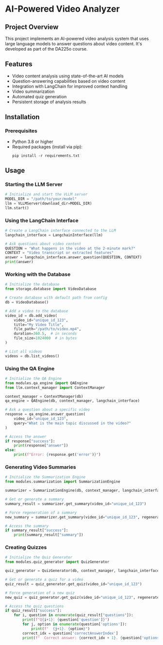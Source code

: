 # AI-Powered Video Analyzer

## Project Overview
This project implements an AI-powered video analysis system that uses large language models to answer questions about video content. It's developed as part of the DA225o course.

## Features
- Video content analysis using state-of-the-art AI models
- Question-answering capabilities based on video content
- Integration with LangChain for improved context handling
- Video summarization
- Automated quiz generation
- Persistent storage of analysis results

## Installation

### Prerequisites
- Python 3.8 or higher
- Required packages (install via pip):
  ```
  pip install -r requirements.txt
  ```

## Usage

### Starting the LLM Server
```python
# Initialize and start the VLLM server
MODEL_DIR = "/path/to/your/model"
llm = VLLMServer(download_dir=MODEL_DIR)
llm.start()
```

### Using the LangChain Interface
```python
# Create a LangChain interface connected to the LLM
langchain_interface = LangchainInterface(llm)

# Ask questions about video content
QUESTION = "What happens in the video at the 2-minute mark?"
CONTEXT = "Video transcript or extracted features"
answer = langchain_interface.answer_question(QUESTION, CONTEXT)
print(answer)
```

### Working with the Database
```python
# Initialize the database
from storage.database import VideoDatabase

# Create database with default path from config
db = VideoDatabase()

# Add a video to the database
video_id = db.add_video(
    video_id="unique_id_123",
    title="My Video Title",
    file_path="/path/to/video.mp4",
    duration=360.5,  # in seconds
    file_size=1024000  # in bytes
)

# List all videos
videos = db.list_videos()
```

### Using the QA Engine
```python
# Initialize the QA Engine
from modules.qa_engine import QAEngine
from llm.context_manager import ContextManager

context_manager = ContextManager(db)
qa_engine = QAEngine(db, context_manager, langchain_interface)

# Ask a question about a specific video
response = qa_engine.answer_question(
    video_id="unique_id_123",
    query="What is the main topic discussed in the video?"
)

# Access the answer
if response["success"]:
    print(response["answer"])
else:
    print(f"Error: {response.get('error')}")
```

### Generating Video Summaries
```python
# Initialize the Summarization Engine
from modules.summarization import SummarizationEngine

summarizer = SummarizationEngine(db, context_manager, langchain_interface)

# Get or generate a summary
summary_result = summarizer.get_summary(video_id="unique_id_123")

# Force regeneration of a summary
new_summary = summarizer.get_summary(video_id="unique_id_123", regenerate=True)

# Access the summary
if summary_result["success"]:
    print(summary_result["summary"])
```

### Creating Quizzes
```python
# Initialize the Quiz Generator
from modules.quiz_generator import QuizGenerator

quiz_generator = QuizGenerator(db, context_manager, langchain_interface)

# Get or generate a quiz for a video
quiz_result = quiz_generator.get_quiz(video_id="unique_id_123")

# Force generation of a new quiz
new_quiz = quiz_generator.get_quiz(video_id="unique_id_123", regenerate=True)

# Access the quiz questions
if quiz_result["success"]:
    for i, question in enumerate(quiz_result["questions"]):
        print(f"Q{i+1}: {question['question']}")
        for j, option in enumerate(question['options']):
            print(f"  {j+1}. {option}")
        correct_idx = question['correctAnswerIndex']
        print(f"  Correct answer: {correct_idx + 1}. {question['options'][correct_idx]}")
```

